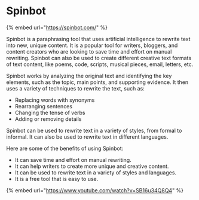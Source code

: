 # Spinbot

{% embed url="https://spinbot.com/" %}

Spinbot is a paraphrasing tool that uses artificial intelligence to rewrite text into new, unique content. It is a popular tool for writers, bloggers, and content creators who are looking to save time and effort on manual rewriting. Spinbot can also be used to create different creative text formats of text content, like poems, code, scripts, musical pieces, email, letters, etc.

Spinbot works by analyzing the original text and identifying the key elements, such as the topic, main points, and supporting evidence. It then uses a variety of techniques to rewrite the text, such as:

* Replacing words with synonyms
* Rearranging sentences
* Changing the tense of verbs
* Adding or removing details

Spinbot can be used to rewrite text in a variety of styles, from formal to informal. It can also be used to rewrite text in different languages.

Here are some of the benefits of using Spinbot:

* It can save time and effort on manual rewriting.
* It can help writers to create more unique and creative content.
* It can be used to rewrite text in a variety of styles and languages.
* It is a free tool that is easy to use.

{% embed url="https://www.youtube.com/watch?v=SB16u34Q8Q4" %}
